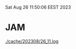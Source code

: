 Sat Aug 26 11:50:06 EEST 2023
# JAM
<a href='./cache/202308/26_11.log'>./cache/202308/26_11.log</a>
